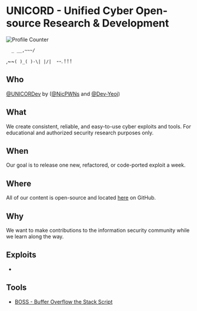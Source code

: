# UNICORD - Unified Cyber Open-source Research & Development
![Profile Counter](https://komarev.com/ghpvc/?username=UNICORDev&color=blue)

      _ __,~~~/
,~~`( )_( )-\|
    |/|  `--.
    ! !  !

## Who
[@UNICORDev](https://unicord.dev) by ([@NicPWNs](https://github.com/NicPWNs) and [@Dev-Yeoj](https://github.com/Dev-Yeoj))

## What
We create consistent, reliable, and easy-to-use cyber exploits and tools. For educational and authorized security research purposes only.

## When
Our goal is to release one new, refactored, or code-ported exploit a week.

## Where
All of our content is open-source and located [here](https://unicord.dev) on GitHub.

## Why
We want to make contributions to the information security community while we learn along the way.

## Exploits
-

## Tools
- [BOSS - Buffer Overflow the Stack Script](https://github.com/UNICORDev/BOSS)
